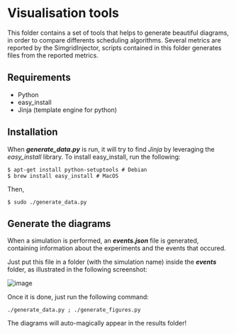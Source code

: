 # Visualisation tools

This folder contains a set of tools that helps to generate beautiful diagrams, in order to compare differents scheduling algorithms. Several metrics are reported by the SimgridInjector, scripts contained in this folder generates files from the reported metrics.

## Requirements
* Python
* easy_install
* Jinja (template engine for python)

## Installation

When ***generate_data.py*** is run, it will try to find *Jinja* by leveraging the *easy_install* library. To install easy_install, run the following:

```
$ apt-get install python-setuptools # Debian
$ brew install easy_install # MacOS
```

Then,


```
$ sudo ./generate_data.py
```

## Generate the diagrams

When a simulation is performed, an ***events.json*** file is generated, containing information about the experiments and the events that occured.

Just put this file in a folder (with the simulation name) inside the ***events*** folder, as illustrated in the following screenshot:

![image](http://dropbox.jonathanpastor.fr/screen_generate_graph.png)

Once it is done, just run the following command:

```
./generate_data.py ; ./generate_figures.py
```

The diagrams will auto-magically appear in the results folder!